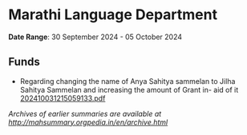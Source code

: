 # Marathi Language Department

**Date Range**: 30 September 2024 - 05 October 2024


## Funds
- Regarding changing the name of Anya Sahitya sammelan to Jilha Sahitya Sammelan and increasing the amount of Grant  in- aid of it\
  [202410031215059133.pdf](https://gr.maharashtra.gov.in/Site/Upload/Government%20Resolutions/English/202410031215059133.pdf)


*Archives of earlier summaries are available at http://mahsummary.orgpedia.in/en/archive.html*